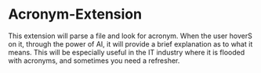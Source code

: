 # Acronym-Extension
This extension will parse a file and look for acronym. When the user hoverS on it, through the power of AI, it will provide a brief explanation as to what it means. 
This will be especially useful in the IT industry where it is flooded with acronyms, and sometimes you need a refresher. 
